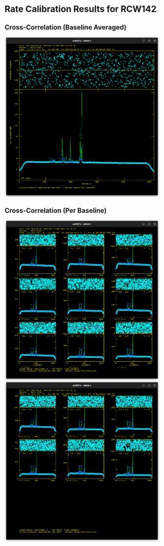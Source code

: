# Rate Calibration Results for RCW142

## Cross-Correlation (Baseline Averaged)

![cross ba](rate_cal_rcw142_cross.png)

## Cross-Correlation (Per Baseline)

![cross pb](rate_cal_rcw142_cross_a.png)
![cross pb](rate_cal_rcw142_cross_b.png)
